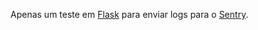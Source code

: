 Apenas um teste em [Flask](https://flask.palletsprojects.com/en/2.1.x/) para enviar logs para o [Sentry](https://sentry.io/).